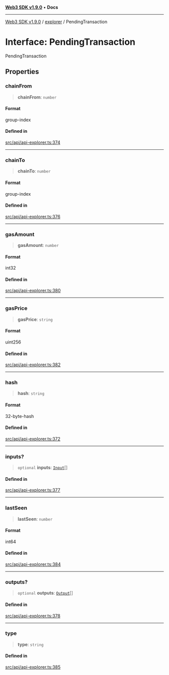 [**Web3 SDK v1.9.0**](../../../README.md) • **Docs**

***

[Web3 SDK v1.9.0](../../../globals.md) / [explorer](../README.md) / PendingTransaction

# Interface: PendingTransaction

PendingTransaction

## Properties

### chainFrom

> **chainFrom**: `number`

#### Format

group-index

#### Defined in

[src/api/api-explorer.ts:374](https://github.com/Mystic-Nayy/alephium-web3/blob/ee41f5e0e7d7fb0b155fe62f05b2ac03772895ca/packages/web3/src/api/api-explorer.ts#L374)

***

### chainTo

> **chainTo**: `number`

#### Format

group-index

#### Defined in

[src/api/api-explorer.ts:376](https://github.com/Mystic-Nayy/alephium-web3/blob/ee41f5e0e7d7fb0b155fe62f05b2ac03772895ca/packages/web3/src/api/api-explorer.ts#L376)

***

### gasAmount

> **gasAmount**: `number`

#### Format

int32

#### Defined in

[src/api/api-explorer.ts:380](https://github.com/Mystic-Nayy/alephium-web3/blob/ee41f5e0e7d7fb0b155fe62f05b2ac03772895ca/packages/web3/src/api/api-explorer.ts#L380)

***

### gasPrice

> **gasPrice**: `string`

#### Format

uint256

#### Defined in

[src/api/api-explorer.ts:382](https://github.com/Mystic-Nayy/alephium-web3/blob/ee41f5e0e7d7fb0b155fe62f05b2ac03772895ca/packages/web3/src/api/api-explorer.ts#L382)

***

### hash

> **hash**: `string`

#### Format

32-byte-hash

#### Defined in

[src/api/api-explorer.ts:372](https://github.com/Mystic-Nayy/alephium-web3/blob/ee41f5e0e7d7fb0b155fe62f05b2ac03772895ca/packages/web3/src/api/api-explorer.ts#L372)

***

### inputs?

> `optional` **inputs**: [`Input`](Input.md)[]

#### Defined in

[src/api/api-explorer.ts:377](https://github.com/Mystic-Nayy/alephium-web3/blob/ee41f5e0e7d7fb0b155fe62f05b2ac03772895ca/packages/web3/src/api/api-explorer.ts#L377)

***

### lastSeen

> **lastSeen**: `number`

#### Format

int64

#### Defined in

[src/api/api-explorer.ts:384](https://github.com/Mystic-Nayy/alephium-web3/blob/ee41f5e0e7d7fb0b155fe62f05b2ac03772895ca/packages/web3/src/api/api-explorer.ts#L384)

***

### outputs?

> `optional` **outputs**: [`Output`](../type-aliases/Output.md)[]

#### Defined in

[src/api/api-explorer.ts:378](https://github.com/Mystic-Nayy/alephium-web3/blob/ee41f5e0e7d7fb0b155fe62f05b2ac03772895ca/packages/web3/src/api/api-explorer.ts#L378)

***

### type

> **type**: `string`

#### Defined in

[src/api/api-explorer.ts:385](https://github.com/Mystic-Nayy/alephium-web3/blob/ee41f5e0e7d7fb0b155fe62f05b2ac03772895ca/packages/web3/src/api/api-explorer.ts#L385)
